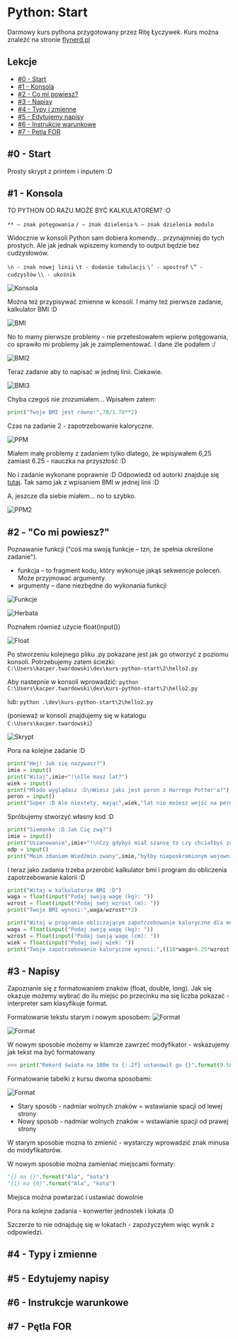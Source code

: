 # Python: Start
 Darmowy kurs pythona przygotowany przez Ritę Łyczywek. Kurs można znaleźć na stronie [flynerd.pl](https://www.flynerd.pl/2016/12/python-start.html)

## Lekcje
* [#0 - Start](#0---start)
* [#1 - Konsola](#1---konsola)
* [#2 - Co mi powiesz?](#2---co-mi-powiesz)
* [#3 - Napisy](#3---napisy)
* [#4 - Typy i zmienne](#4---typy-i-zmienne)
* [#5 - Edytujemy napisy](#5---edytujemy-napisy)
* [#6 - Instrukcje warunkowe](#6---instrukcje-warunkowe)
* [#7 - Pętla FOR](#7---pętla-for)

## #0 - Start
Prosty skrypt z printem i inputem :D

## #1 - Konsola
TO PYTHON OD RAZU MOŻE BYĆ KALKULATOREM? :O

`** – znak potęgowania`
`/ – znak dzielenia`
`% – znak dzielenia modulo`

Widocznie w konsoli Python sam dobiera komendy... przynajmniej do tych prostych.
Ale jak jednak wpiszemy komendy to output będzie bez cudzysłowów.

`\n - znak nowej linii`
`\t - dodanie tabulacji`
`\’ - apostrof`
`\” - cudzysłów`
`\\ - ukośnik`

![Konsola](./img/ss1.png)

Można też przypisywać zmienne w konsoli. I mamy też pierwsze zadanie, kalkulator BMI :D

![BMI](./img/ss2.png)

No to mamy pierwsze problemy - nie przetestowałem wpierw potęgowania, co sprawiło mi problemy jak je zaimplementować. I dane źle podałem :/

![BMI2](./img/ss3.png)

Teraz zadanie aby to napisać w jednej linii. Ciekawie.

![BMI3](./img/ss4.png)

Chyba czegoś nie zrozumiałem... Wpisałem zatem:

```python
print("Twoje BMI jest równe:",78/1.78**2)
```

Czas na zadanie 2 - zapotrzebowanie kaloryczne.

![PPM](./img/ss5.png)

Miałem małę problemy z zadaniem tylko dlatego, że wpisywałem 6,25 zamiast 6.25 - nauczka na przyszłość :D

No i zadanie wykonane poprawnie :D Odpowiedź od autorki znajduje się [tutaj](https://github.com/ritaly/python-1-zabawy-w-konsoli/blob/master/Odpowiedzi/2.py). 
Tak samo jak z wpisaniem BMI w jednej linii :D

A, jeszcze dla siebie miałem... no to szybko.

![PPM2](./img/ss6.png)

## #2 - "Co mi powiesz?"
Poznawanie funkcji ("coś ma swoją funkcje – tzn, że spełnia określone zadanie").
* funkcja – to fragment kodu, który wykonuje jakąś sekwencje poleceń. Może przyjmować argumenty.
* argumenty – dane niezbędne do wykonania funkcji

![Funkcje](./img/ss7.png)

![Herbata](./img/ss8.png)

Poznałem również użycie float(input())

![Float](./img/ss9.png)

Po stworzeniu kolejnego pliku .py pokazane jest jak go otworzyć z poziomu konsoli. Potrzebujemy zatem ścieżki:
`C:\Users\kacper.twardowski\dev\kurs-python-start\2\hello2.py`

Aby nastepnie w konsoli wprowadzić:
`python C:\Users\kacper.twardowski\dev\kurs-python-start\2\hello2.py`

lub: 
`python .\dev\kurs-python-start\2\hello2.py` 

(ponieważ w konsoli znajdujemy się w katalogu `C:\Users\kacper.twardowski`)

![Skrypt](./img/ss10.png)

Pora na kolejne zadanie :D
```python
print("Hej! Jak się nazywasz?")
imie = input()
print("Witaj",imie+"!\nIle masz lat?")
wiek = input()
print("Młodo wyglądasz :D\nWiesz jaki jest peron z Harrego Potter'a?")
peron = input()
print("Super :D Ale niestety, mając",wiek,"lat nie możesz wejść na peron",peron)
```
Spróbujemy stworzyć własny kod :D
```python
print("Siemanko :D Jak Cię zwą?")
imie = input()
print("Uszanowanie",imie+"!\nCzy gdybyś miał szansę to czy chciałbyś zostać Wiedźminem?")
odp = input()
print("Moim zdaniem Wiedźmin zwany",imie,"byłby nieposkromionym wojownikiem :D")
```

I teraz jako zadania trzeba przerobić kalkulator bmi i program do obliczenia zapotrzebowanie kalorii :D
```python
print("Witaj w kalkulatorze BMI :D")
waga = float(input("Podaj swoją wagę (kg): "))
wzrost = float(input("Podaj swój wzrost (m): "))
print("Twoje BMI wynosi:",waga/wzrost**2)
```
```python
print("Witaj w programie obliczającym zapotrzebowanie kaloryczne dla mężczyzn uprawiających sport kilka razy w tygodniu :D")
waga = float(input("Podaj swoją wagę (kg): "))
wzrost = float(input("Podaj swoją wagę (cm): "))
wiek = float(input("Podaj swój wiek: "))
print("Twoje zapotrzebowanie kaloryczne wynosi:",((10*waga+6.25*wzrost-5*wiek+5)*1.6))
```
## #3 - Napisy
Zapoznanie się z formatowaniem znaków (float, double, long). Jak się okazuje możemy wybrać do ilu miejsc po przecinku ma się liczba pokazać - interpreter sam klasyfikuje format.

Formatowanie tekstu starym i nowym sposobem:
![Format](./img/ss11.png)

![Format](./img/ss12.png)

W nowym sposobie możemy w klamrze zawrzeć modyfikator - wskazujemy jak tekst ma być formatowany

```python
>>> print("Rekord świata na 100m to {:.2f} ustanowił go {}".format(9.5877, 'Usain Bolt'))
```
Formatowanie tabelki z kursu dwoma sposobami:

![Format](./img/ss13.png)

* Stary sposób - nadmiar wolnych znaków = wstawianie spacji od lewej strony
* Nowy sposób - nadmiar wolnych znaków = wstawianie spacji od prawej strony

W starym sposobie mozna to zmienić - wystarczy wprowadzić znak minusa do modyfikatorów.

W nowym sposobie można zamieniać miejscami formaty:
```python
"{} ma {}".format("Ala", "kota")
"{1} ma {0}".format("Ala", "kota")
```

Miejsca można powtarzać i ustawiać dowolnie

Pora na kolejne zadania - konwerter jednostek i lokata :D

Szczerze to nie odnajduję się w lokatach - zapożyczyłem więc wynik z odpowiedzi.
## #4 - Typy i zmienne


## #5 - Edytujemy napisy


## #6 - Instrukcje warunkowe


## #7 - Pętla FOR
